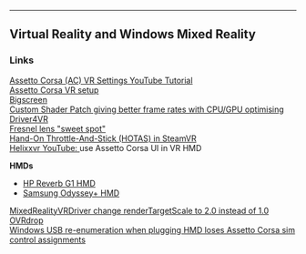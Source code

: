 
---
Virtual Reality and Windows Mixed Reality
---

### Links
[Assetto Corsa (AC) VR Settings YouTube Tutorial](https://www.youtube.com/watch?v=D9uKWikvL2M&t=145s)  
[Assetto Corsa VR setup](pedals/#AC)  
[Bigscreen](pedals/#Bigscreen)  
[Custom Shader Patch giving better frame rates with CPU/GPU optimising](https://www.racedepartment.com/threads/cm-custom-shader-patch-giving-better-frame-rates-with-cpu-gpu-optimising.162324/)  
[Driver4VR](pedals/#Driver4VR)  
[Fresnel lens "sweet spot"](pedals/#fresnel)  
[Hand-On Throttle-And-Stick (HOTAS) in SteamVR](pedals/#HOTAS)  
[Helixxvr YouTube: ](https://www.youtube.com/watch?v=bkZCWlC7ano&t=506s) use Assetto Corsa UI in VR HMD  

**HMDs**
- [HP Reverb G1 HMD](pedals/#HP)  
- [Samsung Odyssey+ HMD](pedals/#hmd)  

[MixedRealityVRDriver change renderTargetScale to 2.0 instead of 1.0](https://www.racedepartment.com/threads/samsung-odyssey-install.160947/post-2874030)  
[OVRdrop](pedals/#OVRdrop)  
[Windows USB re-enumeration when plugging HMD loses Assetto Corsa sim control assignments](pedals/#USB)  

